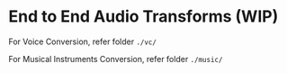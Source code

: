 # End to End Audio Transforms (WIP)

For Voice Conversion, refer folder ```./vc/```

For Musical Instruments Conversion, refer folder ```./music/```
